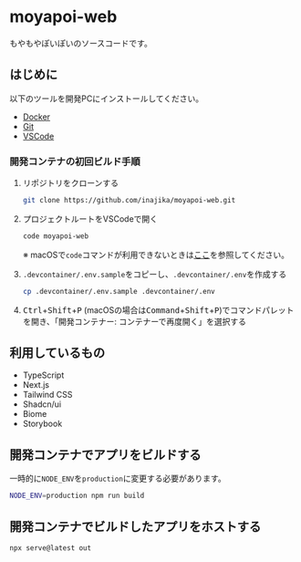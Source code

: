 # moyapoi-web
もやもやぽいぽいのソースコードです。

## はじめに
以下のツールを開発PCにインストールしてください。
- [Docker](https://www.docker.com/ja-jp/)
- [Git](https://git-scm.com/downloads)
- [VSCode](https://code.visualstudio.com/#alt-downloads)

### 開発コンテナの初回ビルド手順
1. リポジトリをクローンする
    ```bash
    git clone https://github.com/inajika/moyapoi-web.git
    ```

2. プロジェクトルートをVSCodeで開く
    ```bash
    code moyapoi-web
    ```
    ※ macOSで`code`コマンドが利用できないときは[ここ](https://code.visualstudio.com/docs/setup/mac)を参照してください。

3. `.devcontainer/.env.sample`をコピーし、`.devcontainer/.env`を作成する
    ```bash
    cp .devcontainer/.env.sample .devcontainer/.env
    ```

4. <kbd>Ctrl</kbd>+<kbd>Shift</kbd>+<kbd>P</kbd> (macOSの場合は<kbd>Command</kbd>+<kbd>Shift</kbd>+<kbd>P</kbd>)でコマンドパレットを開き、「開発コンテナー: コンテナーで再度開く」を選択する

## 利用しているもの
- TypeScript
- Next.js
- Tailwind CSS
- Shadcn/ui
- Biome
- Storybook

## 開発コンテナでアプリをビルドする
一時的に`NODE_ENV`を`production`に変更する必要があります。
```bash
NODE_ENV=production npm run build
```

## 開発コンテナでビルドしたアプリをホストする
```bash
npx serve@latest out
```
